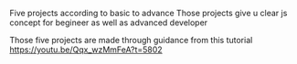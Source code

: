 Five projects according to basic to advance
Those projects give  u clear js concept for begineer as well as advanced developer

Those five projects are made through guidance from this tutorial
https://youtu.be/Qqx_wzMmFeA?t=5802
